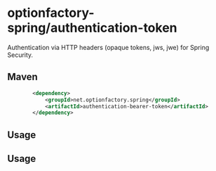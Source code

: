 # optionfactory-spring/authentication-token

Authentication via HTTP headers (opaque tokens, jws, jwe) for Spring Security.

## Maven

```xml
        <dependency>
            <groupId>net.optionfactory.spring</groupId>
            <artifactId>authentication-bearer-token</artifactId>
        </dependency>
```



## Usage


## Usage

